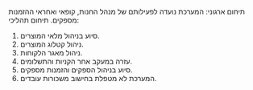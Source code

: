 תיחום ארגוני:
המערכת נועדה לפעילותם של מנהל החנות, קופאי ואחראי ההזמנות מספקים.
תיחום תהליכי:
1.	סיוע בניהול מלאי המוצרים.
2.	ניהול קטלוג המוצרים.
3.	ניהול מאגר הלקוחות.
4.	עזרה במעקב אחר הקניות והתשלומים.
5.	סיוע בניהול הספקים והזמנות מספקים.
6.	המערכת לא מטפלת בחישוב משכורות עובדים.
